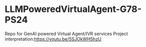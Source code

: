 # LLMPoweredVirtualAgent-G78-PS24
Repo for GenAI powered Virtual Agent/IVR services
Project interpretation:https://youtu.be/5SJOkWH5hzU
